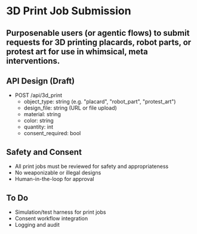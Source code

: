 # 3D Print Job Submission

## Purposenable users (or agentic flows) to submit requests for 3D printing placards, robot parts, or protest art for use in whimsical, meta interventions.

## API Design (Draft)
- POST /api/3d_print
    - object_type: string (e.g. "placard", "robot_part", "protest_art")
    - design_file: string (URL or file upload)
    - material: string
    - color: string
    - quantity: int
    - consent_required: bool

## Safety and Consent
- All print jobs must be reviewed for safety and appropriateness
- No weaponizable or illegal designs
- Human-in-the-loop for approval

## To Do
- Simulation/test harness for print jobs
- Consent workflow integration
- Logging and audit



